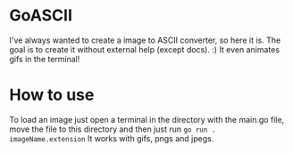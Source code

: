 # GoASCII

I've always wanted to create a image to ASCII converter, so here it is. The goal is to create it without external help (except docs). :)
It even animates gifs in the terminal!

# How to use

To load an image just open a terminal in the directory with the main.go file, move the file to this directory and then just run `go run . imageName.extension`
It works with gifs, pngs and jpegs.
